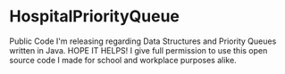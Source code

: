 # HospitalPriorityQueue
Public Code I'm releasing regarding Data Structures and Priority Queues written in Java. HOPE IT HELPS! I give full permission to use
this open source code I made for school and workplace purposes alike.

